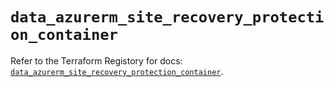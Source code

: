 # `data_azurerm_site_recovery_protection_container`

Refer to the Terraform Registory for docs: [`data_azurerm_site_recovery_protection_container`](https://www.terraform.io/docs/providers/azurerm/d/site_recovery_protection_container).
